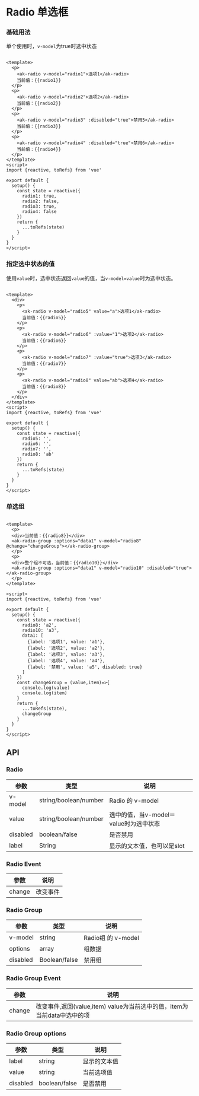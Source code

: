 <!-- Created by 337547038 on 2021/6/14. -->

# Radio 单选框

### 基础用法

单个使用时，`v-model`为true时选中状态

```vue demo

<template>
  <p>
    <ak-radio v-model="radio1">选项1</ak-radio>
    当前值：{{radio1}}
  </p>
  <p>
    <ak-radio v-model="radio2">选项2</ak-radio>
    当前值：{{radio2}}
  </p>
  <p>
    <ak-radio v-model="radio3" :disabled="true">禁用5</ak-radio>
    当前值：{{radio3}}
  </p>
  <p>
    <ak-radio v-model="radio4" :disabled="true">禁用6</ak-radio>
    当前值：{{radio4}}
  </p>
</template>
<script>
import {reactive, toRefs} from 'vue'

export default {
  setup() {
    const state = reactive({
      radio1: true,
      radio2: false,
      radio3: true,
      radio4: false
    })
    return {
      ...toRefs(state)
    }
  }
}
</script>

```

### 指定选中状态的值

使用`value`时，选中状态返回`value`的值，当`v-model=value`时为选中状态。

```vue demo

<template>
  <div>
    <p>
      <ak-radio v-model="radio5" value="a">选项1</ak-radio>
      当前值：{{radio5}}
    </p>
    <p>
      <ak-radio v-model="radio6" :value="1">选项2</ak-radio>
      当前值：{{radio6}}
    </p>
    <p>
      <ak-radio v-model="radio7" :value="true">选项3</ak-radio>
      当前值：{{radio7}}
    </p>
    <p>
      <ak-radio v-model="radio8" value="ab">选项4</ak-radio>
      当前值：{{radio8}}
    </p>
  </div>
</template>
<script>
import {reactive, toRefs} from 'vue'

export default {
  setup() {
    const state = reactive({
      radio5: '',
      radio6: '',
      radio7: '',
      radio8: 'ab'
    })
    return {
      ...toRefs(state)
    }
  }
}
</script>

```

### 单选组

```vue demo

<template>
  <p>
  <div>当前值：{{radio8}}</div>
  <ak-radio-group :options="data1" v-model="radio8" @change="changeGroup"></ak-radio-group>
  </p>
  <p>
  <div>整个组不可选，当前值：{{radio10}}</div>
  <ak-radio-group :options="data1" v-model="radio10" :disabled="true"></ak-radio-group>
  </p>
</template>

<script>
import {reactive, toRefs} from 'vue'

export default {
  setup() {
    const state = reactive({
      radio8: 'a2',
      radio10: 'a3',
      data1: [
        {label: '选项1', value: 'a1'},
        {label: '选项2', value: 'a2'},
        {label: '选项3', value: 'a3'},
        {label: '选项4', value: 'a4'},
        {label: '禁用', value: 'a5', disabled: true}
      ]
    })
    const changeGroup = (value,item)=>{
      console.log(value)
      console.log(item)
    }
    return {
      ...toRefs(state),
      changeGroup
    }
  }
}
</script>

```

## API

### Radio

|参数|类型|说明|
|----------|--------------|--------|
|v-model       | string/boolean/number    |Radio 的 v-model|
|value         | string/boolean/number    |选中的值，当v-model＝value时为选中状态|
|disabled      | boolean/false  |是否禁用|
|label         | String         |显示的文本值，也可以是slot|

### Radio Event

|参数|说明|
|----------|--------------|
|change          |  改变事件|

### Radio Group

|参数|类型|说明|
|----------|--------------|--------|
|v-model         | string         |Radio组 的 v-model|
|options         | array          |组数据|
|disabled        | Boolean/false   |禁用组|

### Radio Group Event

|参数|说明|
|----------|--------------|
|change          | 改变事件,返回(value,item) value为当前选中的值，item为当前data中选中的项|

### Radio Group options

|参数|类型|说明|
|----------|--------------|--------|
|label          | string         |显示的文本值|
|value          | string         |当前选项值|
|disabled       | boolean/false  |是否禁用|
